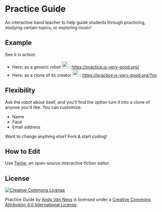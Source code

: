 Practice Guide
==============

An interactive band teacher to help guide students through practicing, studying certain topics, or exploring music!

## Example

See it in action:
* Here, as a generic robot <img src="https://practice.is-very-good.org/media/robot.png" height="24" />: https://practice.is-very-good.org/ 
* Here, as a clone of its creator <img src="https://practice.is-very-good.org/media/van-ness.png" height="24" />: https://practice.is-very-good.org/?vn 

## Flexibility

Ask the robot about itself, and you'll find the option turn it into a clone of anyone you'd like. You can customize:
* Name
* Face
* Email address

Want to change anything else? Fork & start coding!

## How to Edit

Use [Twine](https://twinery.org), an open-source interactive fiction editor.

## License

<a class="inline" rel="license" href="http://creativecommons.org/licenses/by/4.0/"><img alt="Creative Commons License" style="border-width:0" src="https://i.creativecommons.org/l/by/4.0/88x31.png" /></a>

<span xmlns:dct="http://purl.org/dc/terms/" href="http://purl.org/dc/dcmitype/InteractiveResource" property="dct:title" rel="dct:type">Practice Guide</span> by <a class="inline" xmlns:cc="http://creativecommons.org/ns#" href="https://andyvn.ath.cx/" property="cc:attributionName" rel="cc:attributionURL">Andy Van Ness</a> is licensed under a <a class="inline" rel="license" href="http://creativecommons.org/licenses/by/4.0/">Creative Commons Attribution 4.0 International License</a>.

